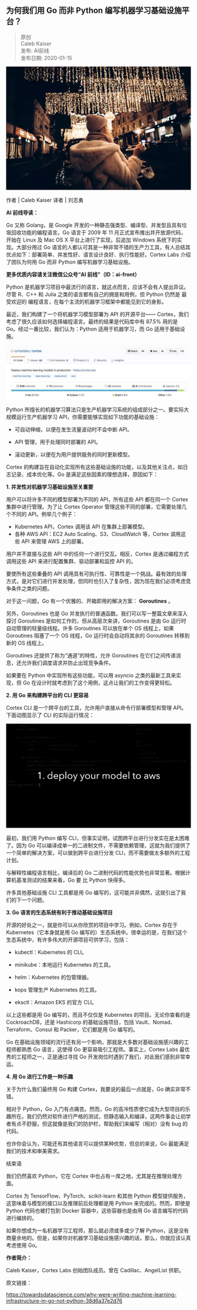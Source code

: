 ## 为何我们用 Go 而非 Python 编写机器学习基础设施平台？  

> 原创  
> Caleb Kaiser  
> 发布: AI前线  
> 发布日期: 2020-01-15  

![image](images/2001-whwmygoefpythonbxjqxxjcsspt-0.jpeg)

作者 | Caleb Kaiser  译者 | 刘志勇  

**AI 前线导读：** 

Go 又称 Golang，是 Google 开发的一种静态强类型、编译型、并发型且具有垃圾回收功能的编程语言。Go 语言于 2009 年 11 月正式宣布推出并开放源代码，开始在 Linux 及 Mac OS X 平台上进行了实现，后追加 Windows 系统下的实现。大部分用过 Go 语言的人都认可其是一种非常不错的生产力工具，有人总结其优点如下：部署简单、并发性好、语言设计良好、执行性能好。Cortex Labs 介绍了团队为何用 Go 而非 Python 编写机器学习基础设施。

**更多优质内容请关注微信公众号“AI 前线”（ID：ai-front）**

Python 是机器学习项目中最流行的语言，就这点而言，应该不会有人提出异议。尽管 R、C++ 和 Julia 之类的语言都有自己的拥趸和用例，但 Python 仍然是 最受欢迎的 编程语言，在每个主流的机器学习框架中都能见到它的身影。

最近，我们构建了一个将机器学习模型部署为 API 的开源平台—— Cortex，我们考虑了很久应该如何选择编程语言。最终的结果是代码库中有 87.5% 用的是 Go。经过一番比较，我们认为：Python 适用于机器学习，而 Go 适用于基础设施。

![image](images/2001-whwmygoefpythonbxjqxxjcsspt-1.jpeg)

Python 所擅长的机器学习算法只是生产机器学习系统的组成部分之一。要实际大规模运行生产机器学习 API，你需要能够实现如下功能的基础设施：

* 可自动伸缩，以便在发生流量波动时不会中断 API。
* API 管理，用于处理同时部署的 API。

* 滚动更新，以便在为用户提供服务的同时更新模型。

Cortex 的构建旨在自动化实现所有这些基础设施的功能，以及其他关注点，如日志记录、成本优化等。Go 是满足这些因素的理想选择，原因如下：

**1\. 并发性对机器学习基础设施至关重要**

用户可以将许多不同的模型部署为不同的 API，所有这些 API 都在同一个 Cortex 集群中进行管理。为了让 Cortex Operator 管理这些不同的部署，它需要处理几个不同的 API。例举几个例子：

* Kubernetes API，Cortex 调用该 API 在集群上部署模型。
* 各种 AWS API：EC2 Auto Scaling、S3、CloudWatch 等，Cortex 调用这些 API 来管理 AWS 上的部署。

用户并不直接与这些 API 中的任何一个进行交互。相反，Cortex 是通过编程方式调用这些 API 来进行配置集群、驱动部署和监控 API 的。

要使所有这些重叠的 API 调用具有可执行性、可靠性是一个挑战。最有效的处理方式，是对它们进行并发处理，但同时也引入了复杂性，因为现在我们必须考虑竞争条件之类的问题。

对于这一问题，Go 有一个优雅的、开箱即用的解决方案： **Goroutines** 。

另外，Goroutines 也是 Go 并发执行的普通函数。我们可以写一整篇文章来深入探讨 Goroutines 是如何工作的，但从高层次来讲，Goroutines 是由 Go 运行时自动管理的轻量级线程。许多 Goroutines 可以放在单个 OS 线程上，如果 Goroutines 阻塞了一个 OS 线程，Go 运行时会自动将其余的 Goroutines 转移到新的 OS 线程上。

Goroutines 还提供了称为“通道”的特性，允许 Goroutines 在它们之间传递消息，还允许我们调度请求并防止出现竞争条件。

如果要在 Python 中实现所有这些功能，可以用 asyncio 之类的最新工具来实现，但 Go 在设计时就考虑到了这个用例，这点让我们的工作变得更轻松。

**2\. 用 Go 来构建跨平台的 CLI 更容易**

Cortex CLI 是一个跨平台的工具，允许用户直接从命令行部署模型和管理 API。下面动图显示了 CLI 的实际运行情况：

![image](images/2001-whwmygoefpythonbxjqxxjcsspt-2.gif)

最初，我们用 Python 编写 CLI，但事实证明，试图跨平台进行分发实在是太困难了。因为 Go 可以编译成单一的二进制文件，不需要依赖管理，这就为我们提供了一个简单的解决方案，可以做到跨平台进行分发 CLI，而不需要做太多额外的工程计划。

与解释性编程语言相比，编译后的 Go 二进制代码的性能优势也非常显著。根据计算机基准测试的结果来看，Go 要 比 Python 快得多。

许多其他基础设施 CLI 工具都是用 Go 编写的，这可能并非偶然，这就引出了我们的下一个问题。

**3\. Go 语言的生态系统有利于推动基础设施项目**

开源的好处之一，就是你可以从你欣赏的项目中学习。例如，Cortex 存在于 Kubernetes（它本身就是用 Go 编写的）生态系统中。很幸运的是，在我们这个生态系统中，有许多伟大的开源项目可供学习，包括：

* kubectl：Kubernetes 的 CLI。
* minikube：本地运行 Kubernetes 的工具。

* helm：Kubernetes 的包管理器。

* kops 管理生产 Kubernetes 的工具。

* eksctl：Amazon EKS 的官方 CLI。

以上这些都是用 Go 编写的，而且不仅仅是 Kubernetes 的项目。无论你查看的是 CockroachDB，还是 Hashicorp 的基础设施项目，包括 Vault、Nomad、Terraform、Consul 和 Packer，它们都是用 Go 编写的。

Go 在基础设施领域的流行还有另一个影响，那就是大多数对基础设施感兴趣的工程师都熟悉 Go 语言，这使得 Go 更容易吸引工程师。事实上，Cortex Labs 最优秀的工程师之一，正是通过寻找 Go 开发岗位时遇到了我们，对此我们感到非常幸运。

**4\. 用 Go 进行工作是一种乐趣**

关于为什么我们最终用 Go 构建 Cortex，我要说的最后一点就是，Go 确实非常不错。

相对于 Python，Go 入门有点痛苦。然而，Go 的高冷性质使它成为大型项目的乐趣所在。我们仍然对软件进行严格的测试，但静态输入和编译，这两件事会让初学者有点不舒服，但这就像是我们的防护栏，帮助我们来编写（相对）没有 bug 的代码。

也许你会认为，可能还有其他语言可以提供某种优势，但总的来说，Go 最能满足我们的技术和审美需求。

结束语

我们仍然喜欢 Python，它在 Cortex 中也占有一席之地，尤其是在推理处理方面。

Cortex 为 TensorFlow、PyTorch、scikit-learn 和其他 Python 模型提供服务，这意味着与模型的接口以及推理前后处理都是用 Python 来完成的。然而，即使是 Python 代码也被打包到 Docker 容器中，这些容器也是由用 Go 语言编写的代码进行编排的。

如果你想成为一名机器学习工程师，那么就必须或多或少了解 Python，这是没有商量余地的。但是，如果你对机器学习基础设施感兴趣的话，那么，你就应该认真考虑使用 Go。

**作者简介：**

Caleb Kaiser，Cortex Labs 创始团队成员。曾在 Cadillac、AngelList 供职。

原文链接：

https://towardsdatascience.com/why-were-writing-machine-learning-infrastructure-in-go-not-python-38d6a37e2d76

